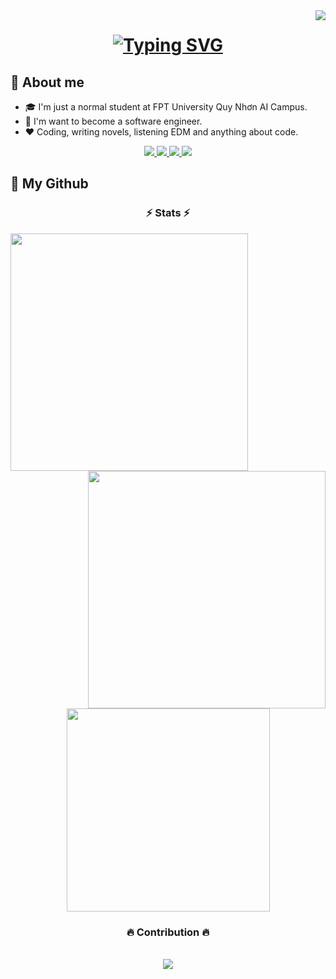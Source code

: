 <img align="right" src="https://komarev.com/ghpvc/?username=hardingadonis&style=flat&label=visitors">

<h1 align="center">
    <a href="https://git.io/typing-svg">
        <img src="https://readme-typing-svg.demolab.com?font=Roboto+Condensed&size=30&pause=1000&center=true&width=250&lines=Hi+There!+%F0%9F%91%8B;I'm+Minh+V%C6%B0%C6%A1ng+%F0%9F%98%8E" alt="Typing SVG" />
    </a>
</h1>

## 📌 About me
- 🎓 I'm just a normal student at FPT University Quy Nhơn AI Campus.
- 🔮 I'm want to become a software engineer.
- ❤️ Coding, writing novels, listening EDM and anything about code.

<div align = "center"> 
    <a href = "https://www.youtube.com/@adonis.harding" target = "_blank">
        <img src = "https://img.shields.io/badge/YouTube-FF0000?style=for-the-badge&logo=youtube&logoColor=white" target = "_blank"/>
    </a>
    <a href = "https://www.facebook.com/adonis.harding/" target = "_blank">
        <img src = "https://img.shields.io/badge/Facebook-4267B2?style=for-the-badge&logo=facebook&logoColor=white" target = "_blank"/>
    </a>
    <a href = "mailto:hardingadonis@gmail.com">
        <img src = "https://img.shields.io/badge/Gmail-%23333?style=for-the-badge&logo=gmail&logoColor=white" target = "_blank"/>
    </a>
    <a href = "https://github.com/hardingadonis">
        <img src = "https://img.shields.io/badge/Github-%23333?style=for-the-badge&logo=github&logoColor=white" target = "_blank"/>
    </a>
</div>

## 📖 My Github

<h3 align = "center">⚡ Stats ⚡</h3>

<p align = "center">
    <div align = "center">
        <a href = "https://github.com/hardingadonis">
            <img align = "left" width = 380 src = "https://github-readme-stats-sigma-five.vercel.app/api?username=hardingadonis&include_all_commits=true&show_icons=true&theme=nightowl"/>
        </a>
        <a href = "https://github.com/hardingadonis">
            <img align = "right" width = 380 src="https://streak-stats.demolab.com?user=hardingadonis&theme=nightowl&date_format=j%2Fn%5B%2FY%5D"/>
        </a>
    </div>
    <br><br><br><br><br><br><br><br>
    <div align = "center">
        <a href = "https://github.com/hardingadonis">
            <img width = 325 align = "center" src = "https://github-readme-stats-sigma-five.vercel.app/api/top-langs/?username=hardingadonis&layout=compact&hide=html&theme=nightowl" />
        </a>
    </div>
</p>

<div align = "center">
  <h3>🔥 Contribution 🔥</h3>
  <br>
    <a href = "https://github.com/hardingadonis">
        <img src="https://github.com/hardingadonis/hardingadonis/blob/output/snake-github-profile.svg">
    </a>
  <br>
  <br>
</div>